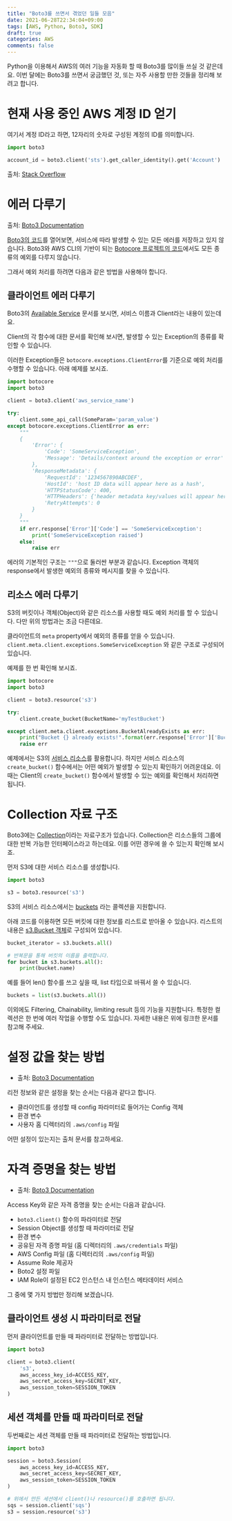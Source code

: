 ```yaml
---
title: "Boto3를 쓰면서 겪었던 일들 모음"
date: 2021-06-28T22:34:04+09:00
tags: [AWS, Python, Boto3, SDK]
draft: true
categories: AWS
comments: false
---
```


Python을 이용해서 AWS의 여러 기능을 자동화 할 때 Boto3를 많이들 쓰실 것 같은데요. 이번 달에는 Boto3를 쓰면서 궁금했던 것, 또는 자주 사용할 만한 것들을 정리해 보려고 합니다. 

# 현재 사용 중인 AWS 계정 ID 얻기

여기서 계정 ID라고 하면, 12자리의 숫자로 구성된 계정의 ID를 의미합니다. 

```python
import boto3

account_id = boto3.client('sts').get_caller_identity().get('Account')
```

출처: [Stack Overflow](https://stackoverflow.com/questions/33332050/getting-the-current-user-account-id-in-boto3)

# 에러 다루기

출처: [Boto3 Documentation](https://boto3.amazonaws.com/v1/documentation/api/latest/guide/error-handling.html)

[Boto3의 코드](https://github.com/boto/boto3/blob/develop/boto3/exceptions.py)를 열어보면, 서비스에 따라 발생할 수 있는 모든 에러를 저장하고 있지 않습니다. Boto3와 AWS CLI의 기반이 되는 [Botocore 프로젝트의 코드](https://github.com/boto/botocore/blob/develop/botocore/exceptions.py)에서도 모든 종류의 예외를 다루지 않습니다. 

그래서 예외 처리를 하려면 다음과 같은 방법을 사용해야 합니다. 

## 클라이언트 에러 다루기

Boto3의 [Available Service](https://boto3.amazonaws.com/v1/documentation/api/latest/reference/services/index.html) 문서를 보시면, 서비스 이름과 Client라는 내용이 있는데요. 

Client의 각 함수에 대한 문서를 확인해 보시면, 발생할 수 있는 Exception의 종류를 확인할 수 있습니다. 

이러한 Exception들은 `botocore.exceptions.ClientError`를 기준으로 예외 처리를 수행할 수 있습니다. 아래 예제를 보시죠. 

```python
import botocore
import boto3

client = boto3.client('aws_service_name')

try:
    client.some_api_call(SomeParam='param_value')
except botocore.exceptions.ClientError as err:
    """
    {
        'Error': {
            'Code': 'SomeServiceException',
            'Message': 'Details/context around the exception or error'
        },
        'ResponseMetadata': {
            'RequestId': '1234567890ABCDEF',
            'HostId': 'host ID data will appear here as a hash',
            'HTTPStatusCode': 400,
            'HTTPHeaders': {'header metadata key/values will appear here'},
            'RetryAttempts': 0
        }
    }
    """
    if err.response['Error']['Code'] == 'SomeServiceException':
        print('SomeServiceException raised')
    else:
        raise err
```

에러의 기본적인 구조는 `"""`으로 둘러싼 부분과 같습니다. Exception 객체의 response에서 발생한 예외의 종류와 메시지를 찾을 수 있습니다. 

## 리소스 에러 다루기

S3의 버킷이나 객체(Object)와 같은 리소스를 사용할 때도 예외 처리를 할 수 있습니다. 다만 위의 방법과는 조금 다른데요. 

클라이언트의 `meta` property에서 예외의 종류를 얻을 수 있습니다. `client.meta.client.exceptions.SomeServiceException` 와 같은 구조로 구성되어 있습니다. 

예제를 한 번 확인해 보시죠.

```python
import botocore
import boto3

client = boto3.resource('s3')

try:
    client.create_bucket(BucketName='myTestBucket')

except client.meta.client.exceptions.BucketAlreadyExists as err:
    print("Bucket {} already exists!".format(err.response['Error']['BucketName']))
    raise err
```

예제에서는 S3의 [서비스 리소스](https://boto3.amazonaws.com/v1/documentation/api/latest/reference/services/s3.html#service-resource)를 활용합니다. 하지만 서비스 리소스의 `create_bucket()` 함수에서는 어떤 예외가 발생할 수 있는지 확인하기 어려운데요. 이 때는 Client의 `create_bucket()` 함수에서 발생할 수 있는 예외를 확인해서 처리하면 됩니다. 

# Collection 자료 구조

Boto3에는 [Collection](https://boto3.amazonaws.com/v1/documentation/api/latest/guide/collections.html#guide-collections)이라는 자료구조가 있습니다. Collection은 리소스들의 그룹에 대한 반복 가능한 인터페이스라고 하는데요. 이를 어떤 경우에 쓸 수 있는지 확인해 보시죠. 

먼저 S3에 대한 서비스 리소스를 생성합니다. 

```python
import boto3

s3 = boto3.resource('s3')
```

S3의 서비스 리소스에서는 [buckets](https://boto3.amazonaws.com/v1/documentation/api/latest/reference/services/s3.html#S3.ServiceResource.buckets) 라는 콜렉션을 지원합니다. 

아래 코드를 이용하면 모든 버킷에 대한 정보를 리스트로 받아올 수 있습니다. 리스트의 내용은 [s3.Bucket 객체](https://boto3.amazonaws.com/v1/documentation/api/latest/reference/services/s3.html#bucket)로 구성되어 있습니다. 

```python
bucket_iterator = s3.buckets.all()

# 반복문을 통해 버킷의 이름을 출력합니다.
for bucket in s3.buckets.all():
    print(bucket.name)
```

예를 들어 len() 함수를 쓰고 싶을 때, list 타입으로 바꿔서 쓸 수 있습니다.

```python
buckets = list(s3.buckets.all())
```

이외에도 Filtering, Chainability, limiting result 등의 기능을 지원합니다. 특정한 컬렉션은 한 번에 여러 작업을 수행할 수도 있습니다. 자세한 내용은 위에 링크한 문서를 참고해 주세요. 

# 설정 값을 찾는 방법

* 출처: [Boto3 Documentation](https://boto3.amazonaws.com/v1/documentation/api/latest/guide/configuration.html)

리전 정보와 같은 설정을 찾는 순서는 다음과 같다고 합니다. 

* 클라이언트를 생성할 때 config 파라미터로 들어가는 Config 객체
* 환경 변수
* 사용자 홈 디렉터리의 `.aws/config` 파일

어떤 설정이 있는지는 출처 문서를 참고하세요.

# 자격 증명을 찾는 방법

* 출처: [Boto3 Documentation](https://boto3.amazonaws.com/v1/documentation/api/latest/guide/credentials.html)

Access Key와 같은 자격 증명을 찾는 순서는 다음과 같습니다. 

* `boto3.client()` 함수의 파라미터로 전달
* Session Object를 생성할 때 파라미터로 전달
* 환경 변수
* 공유된 자격 증명 파일 (홈 디렉터리의 `.aws/credentials` 파일)
* AWS Config 파일 (홈 디렉터리의 `.aws/config` 파일)
* Assume Role 제공자
* Boto2 설정 파일
* IAM Role이 설정된 EC2 인스턴스 내 인스턴스 메타데이터 서비스

그 중에 몇 가지 방법만 정리해 보겠습니다. 

## 클라이언트 생성 시 파라미터로 전달

먼저 클라이언트를 만들 때 파라미터로 전달하는 방법입니다. 

```python
import boto3

client = boto3.client(
    's3',
    aws_access_key_id=ACCESS_KEY,
    aws_secret_access_key=SECRET_KEY,
    aws_session_token=SESSION_TOKEN
)
```

## 세션 객체를 만들 때 파라미터로 전달

두번째로는 세션 객체를 만들 때 파라미터로 전달하는 방법입니다. 

```python
import boto3 

session = boto3.Session(
    aws_access_key_id=ACCESS_KEY,
    aws_secret_access_key=SECRET_KEY,
    aws_session_token=SESSION_TOKEN
)

# 위에서 만든 세션에서 client()나 resource()를 호출하면 됩니다.
sqs = session.client('sqs')
s3 = session.resource('s3')
```